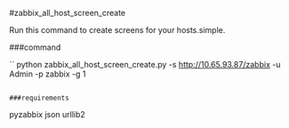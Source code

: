#zabbix_all_host_screen_create

Run this command to create screens for your hosts.simple.

###command


``
python zabbix_all_host_screen_create.py -s http://10.65.93.87/zabbix -u Admin -p zabbix -g 1
```

###requirements
```
pyzabbix
json
urllib2
```
